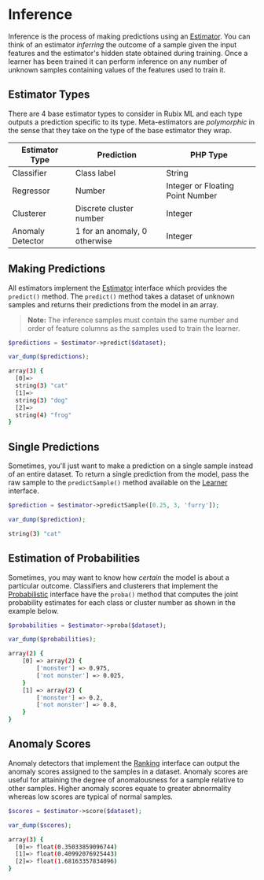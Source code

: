# Inference
Inference is the process of making predictions using an [Estimator](estimator.md). You can think of an estimator *inferring* the outcome of a sample given the input features and the estimator's hidden state obtained during training. Once a learner has been trained it can perform inference on any number of unknown samples containing values of the features used to train it.

## Estimator Types
There are 4 base estimator types to consider in Rubix ML and each type outputs a prediction specific to its type. Meta-estimators are *polymorphic* in the sense that they take on the type of the base estimator they wrap.

| Estimator Type | Prediction | PHP Type |
|---|---|---|
| Classifier | Class label | String |
| Regressor | Number | Integer or Floating Point Number |
| Clusterer | Discrete cluster number | Integer |
| Anomaly Detector | 1 for an anomaly, 0 otherwise | Integer |

## Making Predictions
All estimators implement the [Estimator](estimator.md) interface which provides the `predict()` method. The `predict()` method takes a dataset of unknown samples and returns their predictions from the model in an array.

> **Note:** The inference samples must contain the same number and order of feature columns as the samples used to train the learner.

```php
$predictions = $estimator->predict($dataset);

var_dump($predictions);
```

```sh
array(3) {
  [0]=>
  string(3) "cat"
  [1]=>
  string(3) "dog"
  [2]=>
  string(4) "frog"
}
```

## Single Predictions
Sometimes, you'll just want to make a prediction on a single sample instead of an entire dataset. To return a single prediction from the model, pass the raw sample to the `predictSample()` method available on the [Learner](learner.md) interface.

```php
$prediction = $estimator->predictSample([0.25, 3, 'furry']);

var_dump($prediction);
```

```sh
string(3) "cat"
```

## Estimation of Probabilities
Sometimes, you may want to know how *certain* the model is about a particular outcome. Classifiers and clusterers that implement the [Probabilistic](https://docs.rubixml.com/en/latest/probabilistic.html) interface have the `proba()` method that computes the joint probability estimates for each class or cluster number as shown in the example below.

```php
$probabilities = $estimator->proba($dataset);  

var_dump($probabilities);
```

```sh
array(2) {
	[0] => array(2) {
		['monster'] => 0.975,
		['not monster'] => 0.025,
	}
	[1] => array(2) {
		['monster'] => 0.2,
		['not monster'] => 0.8,
	}
}
```

## Anomaly Scores
Anomaly detectors that implement the [Ranking](https://docs.rubixml.com/en/latest/ranking.html) interface can output the anomaly scores assigned to the samples in a dataset. Anomaly scores are useful for attaining the degree of anomalousness for a sample relative to other samples. Higher anomaly scores equate to greater abnormality whereas low scores are typical of normal samples.

```php
$scores = $estimator->score($dataset);

var_dump($scores);
```

```sh
array(3) {
  [0]=> float(0.35033859096744)
  [1]=> float(0.40992076925443)
  [2]=> float(1.68163357834096)
}
```
